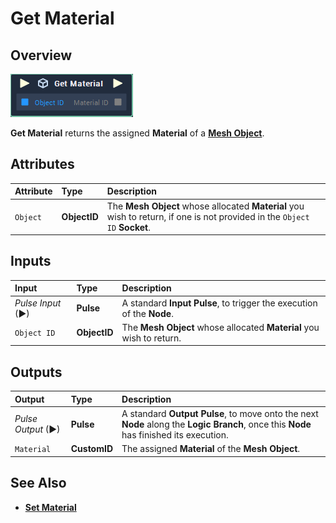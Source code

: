 # Get Material

## Overview

![The Get Material Node.](../../../.gitbook/assets/get-material.PNG)

**Get Material** returns the assigned **Material** of a [**Mesh Object**](https://docs.incari.com/incari-studio/scene-objects/mesh).

## Attributes

| Attribute | Type | Description |
| :--- | :--- | :--- |
| `Object` | **ObjectID** | The **Mesh Object** whose allocated **Material** you wish to return, if one is not provided in the `Object ID` **Socket**. |

## Inputs

| Input | Type | Description |
| :--- | :--- | :--- |
| _Pulse Input_ \(►\) | **Pulse** | A standard **Input Pulse**, to trigger the execution of the **Node**. |
| `Object ID` | **ObjectID** | The **Mesh Object** whose allocated **Material** you wish to return. |

## Outputs

| Output | Type | Description |
| :--- | :--- | :--- |
| _Pulse Output_ \(►\) | **Pulse** | A standard **Output Pulse**, to move onto the next **Node** along the **Logic Branch**, once this **Node** has finished its execution. |
| `Material` | **CustomID** | The assigned **Material** of the **Mesh Object**. |

## See Also

* [**Set Material**](set-material.md)


